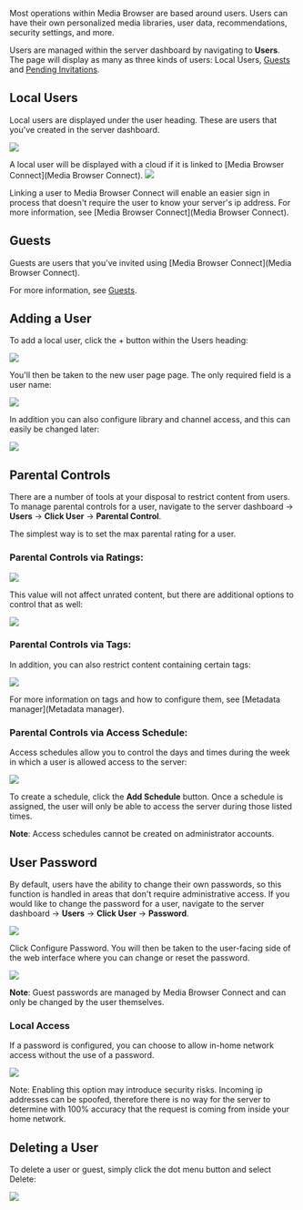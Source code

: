 Most operations within Media Browser are based around users. Users can have their own personalized media libraries, user data, recommendations, security settings, and more.

Users are managed within the server dashboard by navigating to **Users**. The page will display as many as three kinds of users: Local Users, [Guests](Guests) and [Pending Invitations](Guests).

## Local Users

Local users are displayed under the user heading. These are users that you've created in the server dashboard.

![](images/server/users1.png)

A local user will be displayed with a cloud if it is linked to [Media Browser Connect](Media Browser Connect). 
![](images/server/users6.png)

Linking a user to Media Browser Connect will enable an easier sign in process that doesn't require the user to know your server's ip address. For more information, see [Media Browser Connect](Media Browser Connect).

## Guests

Guests are users that you've invited using [Media Browser Connect](Media Browser Connect).

For more information, see [Guests](Guests).

## Adding a User

To add a local user, click the + button within the Users heading:

![](images/server/users7.png)

You'll then be taken to the new user page page. The only required field is a user name:

![](images/server/users8.png)

In addition you can also configure library and channel access, and this can easily be changed later:

![](images/server/users9.png)

## Parental Controls

There are a number of tools at your disposal to restrict content from users. To manage parental controls for a user, navigate to the server dashboard -> **Users** -> **Click User** -> **Parental Control**. 

The simplest way is to set the max parental rating for a user.

### Parental Controls via Ratings:

![](images/server/users13.png)

This value will not affect unrated content, but there are additional options to control that as well:

![](images/server/users14.png)

### Parental Controls via Tags:

In addition, you can also restrict content containing certain tags:

![](images/server/users15.png)

For more information on tags and how to configure them, see [Metadata manager](Metadata manager).

### Parental Controls via Access Schedule:

Access schedules allow you to control the days and times during the week in which a user is allowed access to the server:

![](images/server/users16.png)

To create a schedule, click the **Add Schedule** button. Once a schedule is assigned, the user will only be able to access the server during those listed times.

**Note**: Access schedules cannot be created on administrator accounts.


## User Password

By default, users have the ability to change their own passwords, so this function is handled in areas that don't require administrative access. If you would like to change the password for a user, navigate to the server dashboard -> **Users** -> **Click User** -> **Password**.

![](images/server/users10.png)

Click Configure Password. You will then be taken to the user-facing side of the web interface where you can change or reset the password.

![](images/server/users11.png)

**Note**: Guest passwords are managed by Media Browser Connect and can only be changed by the user themselves.

### Local Access

If a password is configured, you can choose to allow in-home network access without the use of a password.

![](images/server/users12.png)

Note: Enabling this option may introduce security risks. Incoming ip addresses can be spoofed, therefore there is no way for the server to determine with 100% accuracy that the request is coming from inside your home network.

## Deleting a User

To delete a user or guest, simply click the dot menu button and select Delete:

![](images/server/users5.png)